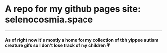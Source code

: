 # A repo for my github pages site: selenocosmia.space
- - - 

#### As of right now it's mostly a home for my collection of tbh yippee autism creature gifs so I don't lose track of my children 💗

